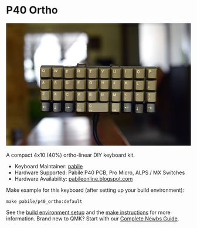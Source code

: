 # P40 Ortho

![prototype photo1](https://github.com/pabile/p40_ortho/blob/master/files/p40-ortho-003.jpg)

A compact 4x10 (40%) ortho-linear DIY keyboard kit.

* Keyboard Maintainer: [pabile](https://github.com/pabile)
* Hardware Supported: Pabile P40 PCB, Pro Micro, ALPS / MX Switches
* Hardware Availability: [pabileonline.blogspot.com](https://pabileonline.blogspot.com/search/label/pabile40)

Make example for this keyboard (after setting up your build environment):

    make pabile/p40_ortho:default

See the [build environment setup](https://docs.qmk.fm/#/getting_started_build_tools) and the [make instructions](https://docs.qmk.fm/#/getting_started_make_guide) for more information. Brand new to QMK? Start with our [Complete Newbs Guide](https://docs.qmk.fm/#/newbs).
